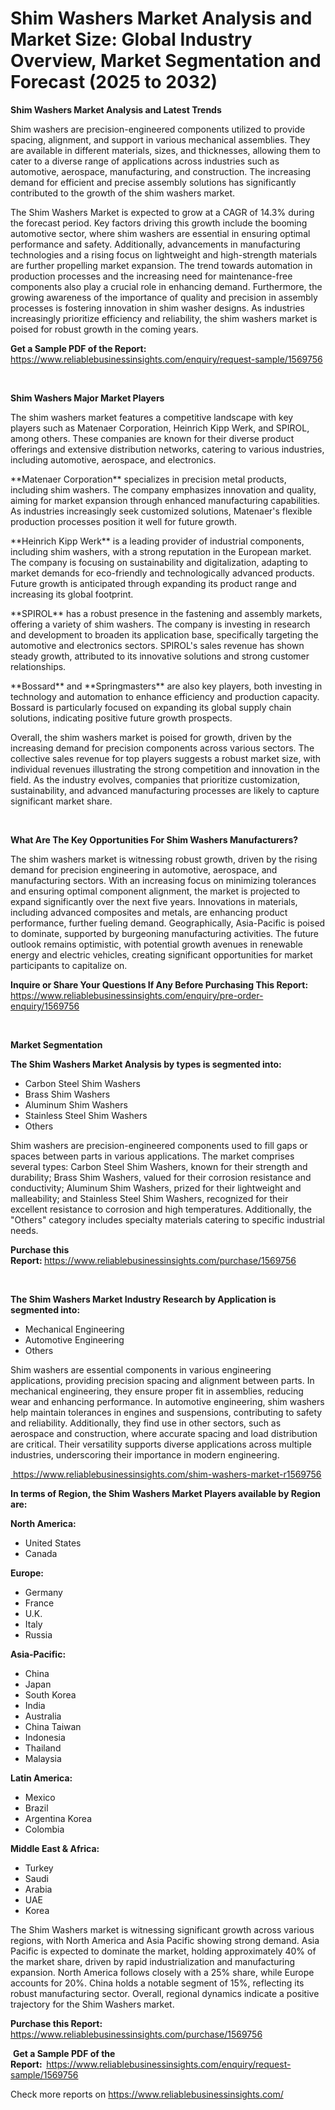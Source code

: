 <p><h1>Shim Washers Market Analysis and Market Size: Global Industry Overview, Market Segmentation and Forecast (2025 to 2032)</h1></p><p><strong>Shim Washers Market Analysis and Latest Trends</strong></p>
<p><p>Shim washers are precision-engineered components utilized to provide spacing, alignment, and support in various mechanical assemblies. They are available in different materials, sizes, and thicknesses, allowing them to cater to a diverse range of applications across industries such as automotive, aerospace, manufacturing, and construction. The increasing demand for efficient and precise assembly solutions has significantly contributed to the growth of the shim washers market.</p><p>The Shim Washers Market is expected to grow at a CAGR of 14.3% during the forecast period. Key factors driving this growth include the booming automotive sector, where shim washers are essential in ensuring optimal performance and safety. Additionally, advancements in manufacturing technologies and a rising focus on lightweight and high-strength materials are further propelling market expansion. The trend towards automation in production processes and the increasing need for maintenance-free components also play a crucial role in enhancing demand. Furthermore, the growing awareness of the importance of quality and precision in assembly processes is fostering innovation in shim washer designs. As industries increasingly prioritize efficiency and reliability, the shim washers market is poised for robust growth in the coming years.</p></p>
<p><strong>Get a Sample PDF of the Report:&nbsp;</strong> <a href="https://www.reliablebusinessinsights.com/enquiry/request-sample/1569756?utm_campaign=3582&utm_medium=2&utm_source=Github&utm_content=ia&utm_term=25032025&utm_id=shim-washers">https://www.reliablebusinessinsights.com/enquiry/request-sample/1569756</a></p>
<p>&nbsp;</p>
<p><strong>Shim Washers Major Market Players</strong></p>
<p><p>The shim washers market features a competitive landscape with key players such as Matenaer Corporation, Heinrich Kipp Werk, and SPIROL, among others. These companies are known for their diverse product offerings and extensive distribution networks, catering to various industries, including automotive, aerospace, and electronics.</p><p>**Matenaer Corporation** specializes in precision metal products, including shim washers. The company emphasizes innovation and quality, aiming for market expansion through enhanced manufacturing capabilities. As industries increasingly seek customized solutions, Matenaer's flexible production processes position it well for future growth.</p><p>**Heinrich Kipp Werk** is a leading provider of industrial components, including shim washers, with a strong reputation in the European market. The company is focusing on sustainability and digitalization, adapting to market demands for eco-friendly and technologically advanced products. Future growth is anticipated through expanding its product range and increasing its global footprint.</p><p>**SPIROL** has a robust presence in the fastening and assembly markets, offering a variety of shim washers. The company is investing in research and development to broaden its application base, specifically targeting the automotive and electronics sectors. SPIROL's sales revenue has shown steady growth, attributed to its innovative solutions and strong customer relationships.</p><p>**Bossard** and **Springmasters** are also key players, both investing in technology and automation to enhance efficiency and production capacity. Bossard is particularly focused on expanding its global supply chain solutions, indicating positive future growth prospects.</p><p>Overall, the shim washers market is poised for growth, driven by the increasing demand for precision components across various sectors. The collective sales revenue for top players suggests a robust market size, with individual revenues illustrating the strong competition and innovation in the field. As the industry evolves, companies that prioritize customization, sustainability, and advanced manufacturing processes are likely to capture significant market share.</p></p>
<p>&nbsp;</p>
<p><strong>What Are The Key Opportunities For Shim Washers Manufacturers?</strong></p>
<p><p>The shim washers market is witnessing robust growth, driven by the rising demand for precision engineering in automotive, aerospace, and manufacturing sectors. With an increasing focus on minimizing tolerances and ensuring optimal component alignment, the market is projected to expand significantly over the next five years. Innovations in materials, including advanced composites and metals, are enhancing product performance, further fueling demand. Geographically, Asia-Pacific is poised to dominate, supported by burgeoning manufacturing activities. The future outlook remains optimistic, with potential growth avenues in renewable energy and electric vehicles, creating significant opportunities for market participants to capitalize on.</p></p>
<p><strong>Inquire or Share Your Questions If Any Before Purchasing This Report:</strong> <a href="https://www.reliablebusinessinsights.com/enquiry/pre-order-enquiry/1569756?utm_campaign=3582&utm_medium=2&utm_source=Github&utm_content=ia&utm_term=25032025&utm_id=shim-washers">https://www.reliablebusinessinsights.com/enquiry/pre-order-enquiry/1569756</a></p>
<p>&nbsp;</p>
<p><strong>Market Segmentation</strong></p>
<p><strong>The Shim Washers Market Analysis by types is segmented into:</strong></p>
<p><ul><li>Carbon Steel Shim Washers</li><li>Brass Shim Washers</li><li>Aluminum Shim Washers</li><li>Stainless Steel Shim Washers</li><li>Others</li></ul></p>
<p><p>Shim washers are precision-engineered components used to fill gaps or spaces between parts in various applications. The market comprises several types: Carbon Steel Shim Washers, known for their strength and durability; Brass Shim Washers, valued for their corrosion resistance and conductivity; Aluminum Shim Washers, prized for their lightweight and malleability; and Stainless Steel Shim Washers, recognized for their excellent resistance to corrosion and high temperatures. Additionally, the "Others" category includes specialty materials catering to specific industrial needs.</p></p>
<p><strong>Purchase this Report:&nbsp;</strong><a href="https://www.reliablebusinessinsights.com/purchase/1569756?utm_campaign=3582&utm_medium=2&utm_source=Github&utm_content=ia&utm_term=25032025&utm_id=shim-washers">https://www.reliablebusinessinsights.com/purchase/1569756</a></p>
<p>&nbsp;</p>
<p><strong>The Shim Washers Market Industry Research by Application is segmented into:</strong></p>
<p><ul><li>Mechanical Engineering</li><li>Automotive Engineering</li><li>Others</li></ul></p>
<p><p>Shim washers are essential components in various engineering applications, providing precision spacing and alignment between parts. In mechanical engineering, they ensure proper fit in assemblies, reducing wear and enhancing performance. In automotive engineering, shim washers help maintain tolerances in engines and suspensions, contributing to safety and reliability. Additionally, they find use in other sectors, such as aerospace and construction, where accurate spacing and load distribution are critical. Their versatility supports diverse applications across multiple industries, underscoring their importance in modern engineering.</p></p>
<p><a href="https://www.reliablebusinessinsights.com/shim-washers-market-r1569756?utm_campaign=3582&utm_medium=2&utm_source=Github&utm_content=ia&utm_term=25032025&utm_id=shim-washers">&nbsp;https://www.reliablebusinessinsights.com/shim-washers-market-r1569756</a></p>
<p><strong>In terms of Region, the Shim Washers Market Players available by Region are:</strong></p>
<p>
    <p> <strong> North America: </strong>
        <ul>
            <li>United States</li>
            <li>Canada</li>
        </ul>
        </p> 
    <p> <strong> Europe: </strong>
        <ul>
            <li>Germany</li>
            <li>France</li>
            <li>U.K.</li>
            <li>Italy</li>
            <li>Russia</li>
        </ul>
        </p> 
    <p> <strong> Asia-Pacific: </strong>
        <ul>
            <li>China</li>
            <li>Japan</li>
            <li>South Korea</li>
            <li>India</li>
            <li>Australia</li>
            <li>China Taiwan</li>
            <li>Indonesia</li>
            <li>Thailand</li>
            <li>Malaysia</li>
        </ul>
        </p> 
    <p> <strong> Latin America: </strong>
        <ul>
            <li>Mexico</li>
            <li>Brazil</li>
            <li>Argentina Korea</li>
            <li>Colombia</li>
        </ul>
        </p> 
    <p> <strong> Middle East & Africa: </strong>
        <ul>
            <li>Turkey</li>
            <li>Saudi</li>
            <li>Arabia</li>
            <li>UAE</li>
            <li>Korea</li>
        </ul>
    </p>
    </p>
<p><p>The Shim Washers market is witnessing significant growth across various regions, with North America and Asia Pacific showing strong demand. Asia Pacific is expected to dominate the market, holding approximately 40% of the market share, driven by rapid industrialization and manufacturing expansion. North America follows closely with a 25% share, while Europe accounts for 20%. China holds a notable segment of 15%, reflecting its robust manufacturing sector. Overall, regional dynamics indicate a positive trajectory for the Shim Washers market.</p></p>
<p><strong>Purchase this Report: </strong><a href="https://www.reliablebusinessinsights.com/purchase/1569756?utm_campaign=3582&utm_medium=2&utm_source=Github&utm_content=ia&utm_term=25032025&utm_id=shim-washers">https://www.reliablebusinessinsights.com/purchase/1569756</a></p>
<p>&nbsp;<strong>Get a Sample PDF of the Report:&nbsp;&nbsp;</strong><a href="https://www.reliablebusinessinsights.com/enquiry/request-sample/1569756?utm_campaign=3582&utm_medium=2&utm_source=Github&utm_content=ia&utm_term=25032025&utm_id=shim-washers">https://www.reliablebusinessinsights.com/enquiry/request-sample/1569756</a></p>
<p><strong></strong></p>
<p>Check more reports on <a href="https://www.reliablebusinessinsights.com/?utm_campaign=3582&utm_medium=2&utm_source=Github&utm_content=ia&utm_term=25032025&utm_id=shim-washers">https://www.reliablebusinessinsights.com/</a></p>